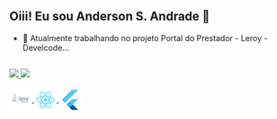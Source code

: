 ## Oiii! Eu sou Anderson S. Andrade 👋

- 🔭 Atualmente trabalhando no projeto Portal do Prestador - Leroy - Develcode...

##

 <div>
  <a href="https://github.com/anderson-develcode">
  <img height="180em" src="https://github-readme-stats.vercel.app/api?username=anderson-develcode&show_icons=true&theme=omni&include_all_commits=true&count_private=true"/>
  <img height="180em" src="https://github-readme-stats.vercel.app/api/top-langs/?username=anderson-develcode&layout=compact&langs_count=7&theme=omni"/>
</div>
<div style="display: inline_block"><br>
  <img align="center" alt="Ads-Java" height="40" width="40" src="https://raw.githubusercontent.com/github/explore/80688e429a7d4ef2fca1e82350fe8e3517d3494d/topics/java/java.png">
  <img align="center" alt="Ads-React" height="40" width="40" src="https://raw.githubusercontent.com/github/explore/80688e429a7d4ef2fca1e82350fe8e3517d3494d/topics/react/react.png">
  <img align="center" alt="Ads-Flutter" height="40" width="40" src="https://raw.githubusercontent.com/github/explore/80688e429a7d4ef2fca1e82350fe8e3517d3494d/topics/flutter/flutter.png">
  
</div>
  
  ##
  
 

